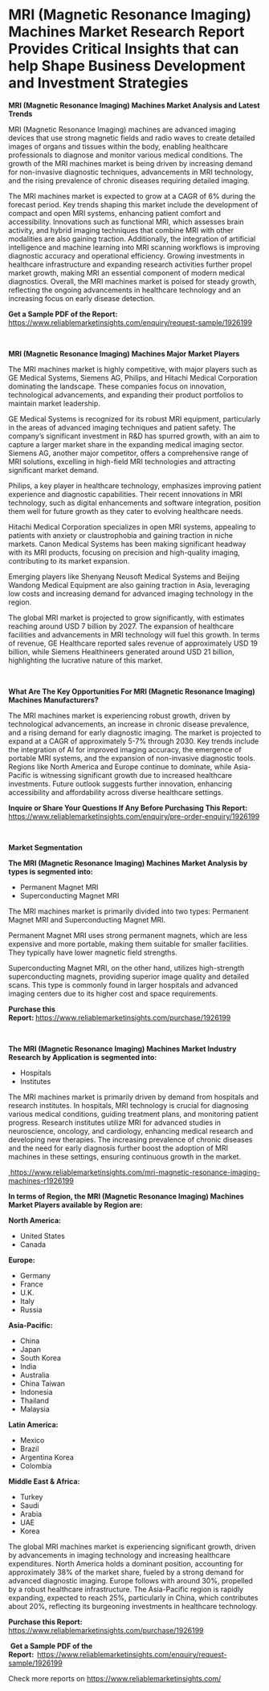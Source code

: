 <p><h1>MRI (Magnetic Resonance Imaging) Machines Market Research Report Provides Critical Insights that can help Shape Business Development and Investment Strategies</h1></p><p><strong>MRI (Magnetic Resonance Imaging) Machines Market Analysis and Latest Trends</strong></p>
<p><p>MRI (Magnetic Resonance Imaging) machines are advanced imaging devices that use strong magnetic fields and radio waves to create detailed images of organs and tissues within the body, enabling healthcare professionals to diagnose and monitor various medical conditions. The growth of the MRI machines market is being driven by increasing demand for non-invasive diagnostic techniques, advancements in MRI technology, and the rising prevalence of chronic diseases requiring detailed imaging.</p><p>The MRI machines market is expected to grow at a CAGR of 6% during the forecast period. Key trends shaping this market include the development of compact and open MRI systems, enhancing patient comfort and accessibility. Innovations such as functional MRI, which assesses brain activity, and hybrid imaging techniques that combine MRI with other modalities are also gaining traction. Additionally, the integration of artificial intelligence and machine learning into MRI scanning workflows is improving diagnostic accuracy and operational efficiency. Growing investments in healthcare infrastructure and expanding research activities further propel market growth, making MRI an essential component of modern medical diagnostics. Overall, the MRI machines market is poised for steady growth, reflecting the ongoing advancements in healthcare technology and an increasing focus on early disease detection.</p></p>
<p><strong>Get a Sample PDF of the Report:&nbsp;</strong> <a href="https://www.reliablemarketinsights.com/enquiry/request-sample/1926199?utm_campaign=3579&utm_medium=2&utm_source=Github&utm_content=ia&utm_term=28032025&utm_id=mri-magnetic-resonance-imaging-machines">https://www.reliablemarketinsights.com/enquiry/request-sample/1926199</a></p>
<p>&nbsp;</p>
<p><strong>MRI (Magnetic Resonance Imaging) Machines Major Market Players</strong></p>
<p><p>The MRI machines market is highly competitive, with major players such as GE Medical Systems, Siemens AG, Philips, and Hitachi Medical Corporation dominating the landscape. These companies focus on innovation, technological advancements, and expanding their product portfolios to maintain market leadership.</p><p>GE Medical Systems is recognized for its robust MRI equipment, particularly in the areas of advanced imaging techniques and patient safety. The company’s significant investment in R&D has spurred growth, with an aim to capture a larger market share in the expanding medical imaging sector. Siemens AG, another major competitor, offers a comprehensive range of MRI solutions, excelling in high-field MRI technologies and attracting significant market demand.</p><p>Philips, a key player in healthcare technology, emphasizes improving patient experience and diagnostic capabilities. Their recent innovations in MRI technology, such as digital enhancements and software integration, position them well for future growth as they cater to evolving healthcare needs.</p><p>Hitachi Medical Corporation specializes in open MRI systems, appealing to patients with anxiety or claustrophobia and gaining traction in niche markets. Canon Medical Systems has been making significant headway with its MRI products, focusing on precision and high-quality imaging, contributing to its market expansion.</p><p>Emerging players like Shenyang Neusoft Medical Systems and Beijing Wandong Medical Equipment are also gaining traction in Asia, leveraging low costs and increasing demand for advanced imaging technology in the region.</p><p>The global MRI market is projected to grow significantly, with estimates reaching around USD 7 billion by 2027. The expansion of healthcare facilities and advancements in MRI technology will fuel this growth. In terms of revenue, GE Healthcare reported sales revenue of approximately USD 19 billion, while Siemens Healthineers generated around USD 21 billion, highlighting the lucrative nature of this market.</p></p>
<p>&nbsp;</p>
<p><strong>What Are The Key Opportunities For MRI (Magnetic Resonance Imaging) Machines Manufacturers?</strong></p>
<p><p>The MRI machines market is experiencing robust growth, driven by technological advancements, an increase in chronic disease prevalence, and a rising demand for early diagnostic imaging. The market is projected to expand at a CAGR of approximately 5-7% through 2030. Key trends include the integration of AI for improved imaging accuracy, the emergence of portable MRI systems, and the expansion of non-invasive diagnostic tools. Regions like North America and Europe continue to dominate, while Asia-Pacific is witnessing significant growth due to increased healthcare investments. Future outlook suggests further innovation, enhancing accessibility and affordability across diverse healthcare settings.</p></p>
<p><strong>Inquire or Share Your Questions If Any Before Purchasing This Report:</strong> <a href="https://www.reliablemarketinsights.com/enquiry/pre-order-enquiry/1926199?utm_campaign=3579&utm_medium=2&utm_source=Github&utm_content=ia&utm_term=28032025&utm_id=mri-magnetic-resonance-imaging-machines">https://www.reliablemarketinsights.com/enquiry/pre-order-enquiry/1926199</a></p>
<p>&nbsp;</p>
<p><strong>Market Segmentation</strong></p>
<p><strong>The MRI (Magnetic Resonance Imaging) Machines Market Analysis by types is segmented into:</strong></p>
<p><ul><li>Permanent Magnet MRI</li><li>Superconducting Magnet MRI</li></ul></p>
<p><p>The MRI machines market is primarily divided into two types: Permanent Magnet MRI and Superconducting Magnet MRI. </p><p>Permanent Magnet MRI uses strong permanent magnets, which are less expensive and more portable, making them suitable for smaller facilities. They typically have lower magnetic field strengths. </p><p>Superconducting Magnet MRI, on the other hand, utilizes high-strength superconducting magnets, providing superior image quality and detailed scans. This type is commonly found in larger hospitals and advanced imaging centers due to its higher cost and space requirements.</p></p>
<p><strong>Purchase this Report:&nbsp;</strong><a href="https://www.reliablemarketinsights.com/purchase/1926199?utm_campaign=3579&utm_medium=2&utm_source=Github&utm_content=ia&utm_term=28032025&utm_id=mri-magnetic-resonance-imaging-machines">https://www.reliablemarketinsights.com/purchase/1926199</a></p>
<p>&nbsp;</p>
<p><strong>The MRI (Magnetic Resonance Imaging) Machines Market Industry Research by Application is segmented into:</strong></p>
<p><ul><li>Hospitals</li><li>Institutes</li></ul></p>
<p><p>The MRI machines market is primarily driven by demand from hospitals and research institutes. In hospitals, MRI technology is crucial for diagnosing various medical conditions, guiding treatment plans, and monitoring patient progress. Research institutes utilize MRI for advanced studies in neuroscience, oncology, and cardiology, enhancing medical research and developing new therapies. The increasing prevalence of chronic diseases and the need for early diagnosis further boost the adoption of MRI machines in these settings, ensuring continuous growth in the market.</p></p>
<p><a href="https://www.reliablemarketinsights.com/mri-magnetic-resonance-imaging-machines-r1926199?utm_campaign=3579&utm_medium=2&utm_source=Github&utm_content=ia&utm_term=28032025&utm_id=mri-magnetic-resonance-imaging-machines">&nbsp;https://www.reliablemarketinsights.com/mri-magnetic-resonance-imaging-machines-r1926199</a></p>
<p><strong>In terms of Region, the MRI (Magnetic Resonance Imaging) Machines Market Players available by Region are:</strong></p>
<p>
    <p> <strong> North America: </strong>
        <ul>
            <li>United States</li>
            <li>Canada</li>
        </ul>
        </p> 
    <p> <strong> Europe: </strong>
        <ul>
            <li>Germany</li>
            <li>France</li>
            <li>U.K.</li>
            <li>Italy</li>
            <li>Russia</li>
        </ul>
        </p> 
    <p> <strong> Asia-Pacific: </strong>
        <ul>
            <li>China</li>
            <li>Japan</li>
            <li>South Korea</li>
            <li>India</li>
            <li>Australia</li>
            <li>China Taiwan</li>
            <li>Indonesia</li>
            <li>Thailand</li>
            <li>Malaysia</li>
        </ul>
        </p> 
    <p> <strong> Latin America: </strong>
        <ul>
            <li>Mexico</li>
            <li>Brazil</li>
            <li>Argentina Korea</li>
            <li>Colombia</li>
        </ul>
        </p> 
    <p> <strong> Middle East & Africa: </strong>
        <ul>
            <li>Turkey</li>
            <li>Saudi</li>
            <li>Arabia</li>
            <li>UAE</li>
            <li>Korea</li>
        </ul>
    </p>
    </p>
<p><p>The global MRI machines market is experiencing significant growth, driven by advancements in imaging technology and increasing healthcare expenditures. North America holds a dominant position, accounting for approximately 38% of the market share, fueled by a strong demand for advanced diagnostic imaging. Europe follows with around 30%, propelled by a robust healthcare infrastructure. The Asia-Pacific region is rapidly expanding, expected to reach 25%, particularly in China, which contributes about 20%, reflecting its burgeoning investments in healthcare technology.</p></p>
<p><strong>Purchase this Report: </strong><a href="https://www.reliablemarketinsights.com/purchase/1926199?utm_campaign=3579&utm_medium=2&utm_source=Github&utm_content=ia&utm_term=28032025&utm_id=mri-magnetic-resonance-imaging-machines">https://www.reliablemarketinsights.com/purchase/1926199</a></p>
<p>&nbsp;<strong>Get a Sample PDF of the Report:&nbsp;&nbsp;</strong><a href="https://www.reliablemarketinsights.com/enquiry/request-sample/1926199?utm_campaign=3579&utm_medium=2&utm_source=Github&utm_content=ia&utm_term=28032025&utm_id=mri-magnetic-resonance-imaging-machines">https://www.reliablemarketinsights.com/enquiry/request-sample/1926199</a></p>
<p><strong></strong></p>
<p>Check more reports on <a href="https://www.reliablemarketinsights.com/?utm_campaign=3579&utm_medium=2&utm_source=Github&utm_content=ia&utm_term=28032025&utm_id=mri-magnetic-resonance-imaging-machines">https://www.reliablemarketinsights.com/</a></p>